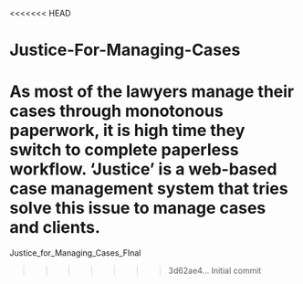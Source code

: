 <<<<<<< HEAD
# Justice-For-Managing-Cases
As most of the lawyers manage their cases through monotonous paperwork, it is high time they switch to complete paperless workflow. ‘Justice’ is a web-based case management system that tries solve this issue to manage cases and clients. 
=======
Justice_for_Managing_Cases_FInal
>>>>>>> 3d62ae4... Initial commit

